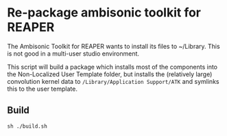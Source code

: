 Re-package ambisonic toolkit for REAPER
=======================================

The Ambisonic Toolkit for REAPER wants to install its files to ~/Library. This is not good in a multi-user studio environment.

This script will build a package which installs most of the components into the Non-Localized User Template folder, but installs the (relatively large) convolution kernel data to `/Library/Application Support/ATK` and symlinks this to the user template. 

## Build

`sh ./build.sh`
